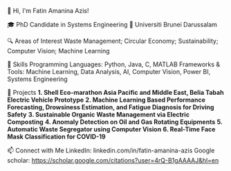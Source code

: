👋 Hi, I'm Fatin Amanina Azis!

🎓 PhD Candidate in Systems Engineering
📍 Universiti Brunei Darussalam

🔍 Areas of Interest
Waste Management; Circular Economy; Sustainability; Computer Vision; Machine Learning

🔧 Skills
Programming Languages: Python, Java, C, MATLAB
Frameworks & Tools: Machine Learning, Data Analysis, AI, Computer Vision, Power BI, Systems Engineering

📂 Projects
**1. Shell Eco-marathon Asia Pacific and Middle East, Belia Tabah Electric Vehicle Prototype**
**2. Machine Learning Based Performance Forecasting, Drowsiness Estimation, and Fatigue Diagnosis for Driving Safety**
**3. Sustainable Organic Waste Management via Electric Composting**
**4. Anomaly Detection on Oil and Gas Rotating Equipments**
**5. Automatic Waste Segregator using Computer Vision**
**6. Real-Time Face Mask Classification for COVID-19**

📫 Connect with Me
LinkedIn: linkedin.com/in/fatin-amanina-azis
Google scholar: https://scholar.google.com/citations?user=4rQ-B1gAAAAJ&hl=en
